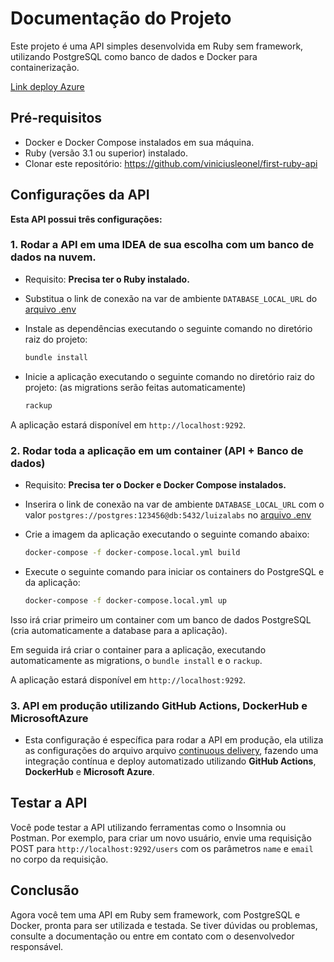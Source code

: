 # Documentação do Projeto

Este projeto é uma API simples desenvolvida em Ruby sem framework, utilizando PostgreSQL como banco de dados e Docker
para containerização.

[Link deploy Azure](https://luizalabs-ruby-a7dghshjbkcahyg3.eastus-01.azurewebsites.net/users)

## Pré-requisitos

- Docker e Docker Compose instalados em sua máquina.
- Ruby (versão 3.1 ou superior) instalado.
- Clonar este repositório: https://github.com/viniciusleonel/first-ruby-api

## Configurações da API

**Esta API possui três configurações:**

### 1. Rodar a API em uma IDEA de sua escolha com um banco de dados na nuvem.
   - Requisito: **Precisa ter o Ruby instalado.**
   - Substitua o link de conexão na var de ambiente `DATABASE_LOCAL_URL` do [arquivo .env](.env)
   - Instale as dependências executando o seguinte comando no diretório raiz do projeto:
   
      ```bash
      bundle install
      ```
   - Inicie a aplicação executando o seguinte comando no diretório raiz do projeto:
     (as migrations serão feitas automaticamente)

      ```bash
      rackup
      ```


A aplicação estará disponível em `http://localhost:9292`.

### 2. Rodar toda a aplicação em um container (API + Banco de dados)
   - Requisito: **Precisa ter o Docker e Docker Compose instalados.**
   - Inserira o link de conexão na var de ambiente `DATABASE_LOCAL_URL` com o valor `postgres://postgres:123456@db:5432/luizalabs` no [arquivo .env](.env)

   - Crie a imagem da aplicação executando o seguinte comando abaixo:

      ```bash
      docker-compose -f docker-compose.local.yml build
      ```

   - Execute o seguinte comando para iniciar os containers do PostgreSQL e da aplicação:

      ```bash
      docker-compose -f docker-compose.local.yml up
      ```

   Isso irá criar primeiro um container com um banco de dados PostgreSQL (cria automaticamente a database para a aplicação).

   Em seguida irá criar o container para a aplicação, executando automaticamente as migrations, o `bundle install` e o `rackup`.

   A aplicação estará disponível em `http://localhost:9292`.

### 3. API em produção utilizando GitHub Actions, DockerHub e MicrosoftAzure
   - Esta configuração é específica para rodar a API em produção, ela utiliza as configurações do arquivo arquivo [continuous delivery](.github/workflows/continuous_delivery.yml), 
fazendo uma integração contínua e deploy automatizado utilizando **GitHub Actions**, **DockerHub** e **Microsoft Azure**.

## Testar a API

Você pode testar a API utilizando ferramentas como o Insomnia ou Postman. Por exemplo, para criar um novo usuário, envie
uma requisição POST para `http://localhost:9292/users` com os parâmetros `name` e `email` no corpo da requisição.

## Conclusão

Agora você tem uma API em Ruby sem framework, com PostgreSQL e Docker, pronta para ser utilizada e testada. Se tiver
dúvidas ou problemas, consulte a documentação ou entre em contato com o desenvolvedor responsável.
